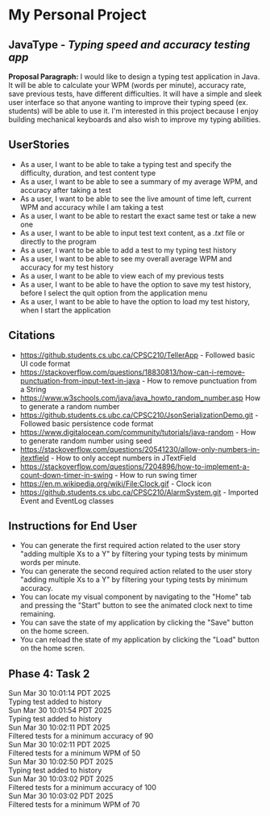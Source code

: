 # My Personal Project 

## JavaType - *Typing speed and accuracy testing app*

**Proposal Paragraph:**
I would like to design a typing test application in Java. It will be able to calculate your WPM (words per minute), accuracy rate, save previous tests, have different difficulties. It will have a simple and sleek user interface so that anyone wanting to improve their typing speed (ex. students) will be able to use it. I'm interested in this project because I enjoy building mechanical keyboards and also wish to improve my typing abilities.

## UserStories
- As a user, I want to be able to take a typing test and specify the difficulty, duration, and test content type
- As a user, I want to be able to see a summary of my average WPM, and accuracy after taking a test
- As a user, I want to be able to see the live amount of time left, current WPM and accuracy while I am taking a test
- As a user, I want to be able to restart the exact same test or take a new one
- As a user, I want to be able to input test text content, as a *.txt* file or directly to the program
- As a user, I want to be able to add a test to my typing test history
- As a user, I want to be able to see my overall average WPM and accuracy for my test history
- As a user, I want to be able to view each of my previous tests
- As a user, I want to be able to have the option to save my test history, before I select the quit option from the application menu
- As a user, I want to be able to have the option to load my test history, when I start the application

## Citations
- https://github.students.cs.ubc.ca/CPSC210/TellerApp - Followed basic UI code format
- https://stackoverflow.com/questions/18830813/how-can-i-remove-punctuation-from-input-text-in-java - How to remove punctuation from a String
- https://www.w3schools.com/java/java_howto_random_number.asp How to generate a random number
- https://github.students.cs.ubc.ca/CPSC210/JsonSerializationDemo.git - Followed basic persistence code format
- https://www.digitalocean.com/community/tutorials/java-random - How to generate random number using seed
- https://stackoverflow.com/questions/20541230/allow-only-numbers-in-jtextfield - How to only accept numbers in JTextField
- https://stackoverflow.com/questions/7204896/how-to-implement-a-count-down-timer-in-swing - How to run swing timer
- https://en.m.wikipedia.org/wiki/File:Clock.gif - Clock icon
- https://github.students.cs.ubc.ca/CPSC210/AlarmSystem.git - Imported Event and EventLog classes

## Instructions for End User
- You can generate the first required action related to the user story "adding multiple Xs to a Y" by filtering your typing tests by minimum words per minute.
- You can generate the second required action related to the user story "adding multiple Xs to a Y" by filtering your typing tests by minimum accuracy.
- You can locate my visual component by navigating to the "Home" tab and pressing the "Start" button to see the animated clock next to time remaining.
- You can save the state of my application by clicking the "Save" button on the home screen.
- You can reload the state of my application by clicking the "Load" button on the home scren.

## Phase 4: Task 2
Sun Mar 30 10:01:14 PDT 2025  
Typing test added to history  
Sun Mar 30 10:01:54 PDT 2025  
Typing test added to history  
Sun Mar 30 10:02:11 PDT 2025  
Filtered tests for a minimum accuracy of 90  
Sun Mar 30 10:02:11 PDT 2025  
Filtered tests for a minimum WPM of 50  
Sun Mar 30 10:02:50 PDT 2025  
Typing test added to history  
Sun Mar 30 10:03:02 PDT 2025  
Filtered tests for a minimum accuracy of 100  
Sun Mar 30 10:03:02 PDT 2025  
Filtered tests for a minimum WPM of 70  